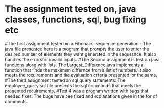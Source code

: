 # The assignment tested on, java classes, functions, sql, bug fixing etc 
#The first assignment tested on a Fibonacci sequence generation - 
The java file presented here is a program that prompts the user to enter the desired number of elements they want generated in the sequesnce. It also handles the errorsfor invalid inputs.
#The Second assignment is test on java functions along with lists. The Largest_Difference.java implements a function that finds the maximum differnce from a list of numbers. It also meets
the requirements and the evaluation criteria presented for the same.
#The third assignment tested on sql query statements: The employee_query.sql file presents the sql commands that meets the presented requirements.
#Test 4 was a program written with bugs that needed fixes: The bugs have bee fixed and explanations given in the for of comments.
